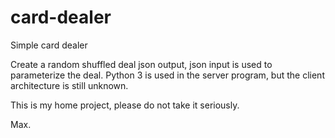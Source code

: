 # card-dealer
Simple card dealer

Create a random shuffled deal json output, json input is used to parameterize the deal.
Python 3 is used in the server program, but the client architecture is still unknown.


This is my home project, please do not take it seriously.

Max.
